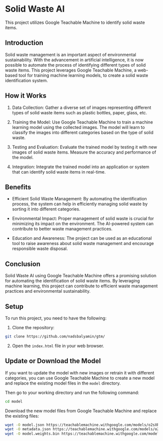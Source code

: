 # Solid Waste AI

This project utilizes Google Teachable Machine to identify solid waste items.

## Introduction

Solid waste management is an important aspect of environmental sustainability. With the advancement in artificial intelligence, it is now possible to automate the process of identifying different types of solid waste items. This project leverages Google Teachable Machine, a web-based tool for training machine learning models, to create a solid waste identification system.

## How it Works

1. Data Collection: Gather a diverse set of images representing different types of solid waste items such as plastic bottles, paper, glass, etc.

2. Training the Model: Use Google Teachable Machine to train a machine learning model using the collected images. The model will learn to classify the images into different categories based on the type of solid waste.

3. Testing and Evaluation: Evaluate the trained model by testing it with new images of solid waste items. Measure the accuracy and performance of the model.

4. Integration: Integrate the trained model into an application or system that can identify solid waste items in real-time.

## Benefits

- Efficient Solid Waste Management: By automating the identification process, the system can help in efficiently managing solid waste by sorting it into different categories.

- Environmental Impact: Proper management of solid waste is crucial for minimizing its impact on the environment. The AI-powered system can contribute to better waste management practices.

- Education and Awareness: The project can be used as an educational tool to raise awareness about solid waste management and encourage responsible waste disposal.

## Conclusion

Solid Waste AI using Google Teachable Machine offers a promising solution for automating the identification of solid waste items. By leveraging machine learning, this project can contribute to efficient waste management practices and environmental sustainability.

## Setup

To run this project, you need to have the following:

1. Clone the repository:

```bash
git clone https://github.com/nadsbalyamin/gtm/
```

2. Open the `index.html` file in your web browser.

## Update or Download the Model

If you want to update the model with new images or retrain it with different categories, you can use Google Teachable Machine to create a new model and replace the existing model files in the `model` directory.

Then go to your working directory and run the following command:
```bash
cd model
```

Download the new model files from Google Teachable Machine and replace the existing files:
```bash
wget -O model.json https://teachablemachine.withgoogle.com/models/o2sXRpv64/model.json
wget -O metadata.json https://teachablemachine.withgoogle.com/models/o2sXRpv64/metadata.json
wget -O model.weights.bin https://teachablemachine.withgoogle.com/models/o2sXRpv64/model.weights.bin
```